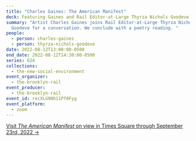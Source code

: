 ```yaml
---
title: "Charles Gaines: The American Manifest"
deck: Featuring Gaines and Rail Editor-at-Large Thyrza Nichols Goodeve
summary: "Artist Charles Gaines joins Rail Editor-at-Large Thyrza Nichols
  Goodeve for a conversation. We conclude with a poetry reading. "
people:
  - person: charles-gaines
  - person: thyrza-nichols-goodeve
date: 2022-08-12T13:00:00-0500
end_date: 2022-08-12T14:30:00-0500
series: 624
collections:
  - the-new-social-environment
event_organizer:
  - the-brooklyn-rail
event_producer:
  - the-brooklyn-rail
event_id: recXLG9Nh11Pf0Fyg
event_platform:
  - zoom
---
```

[Visit *The American Manifest* on view in Times Square through September 23rd, 2022 →](http://arts.timessquarenyc.org/times-square-arts/projects/at-the-crossroads/the-american-manifest/index.aspx)